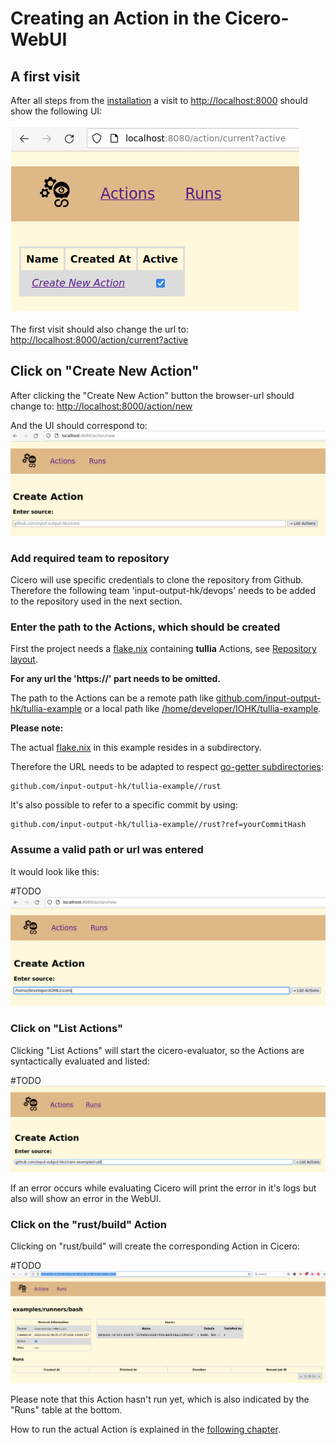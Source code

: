 # Creating an Action in the Cicero-WebUI

## A first visit

After all steps from the [installation](./installation.md) a visit to [http://localhost:8000](http://localhost:8000) should show the following UI:


![Cicero WebUI Intro](./cicero_webui_intro.png "Cicero WebUI Intro")

The first visit should also change the url to: [http://localhost:8000/action/current?active](http://localhost:8000/action/current?active)

## Click on "Create New Action"
After clicking the "Create New Action" button the browser-url should change to:
[http://localhost:8000/action/new](http://localhost:8000/action/new)

And the UI should correspond to:
![Cicero WebUI New Action](./cicero_webui_new_action.png "Cicero WebUI New Action")

### Add required team to repository
Cicero will use specific credentials to clone the repository from Github.
Therefore the following team 'input-output-hk/devops' needs to be added to the repository used in the next section.

### Enter the path to the Actions, which should be created

First the project needs a [flake.nix](https://github.com/input-output-hk/tullia-example/blob/main/rust/flake.nix) containing **tullia** Actions, see [Repository layout](./tullia-1.md).

**For any url the 'https://' part needs to be omitted.**

The path to the Actions can be a remote path like [github.com/input-output-hk/tullia-example](github.com/input-output-hk/tullia-example)
or a local path like [/home/developer/IOHK/tullia-example](/home/developer/IOHK/tullia-example/).

**Please note:**

The actual [flake.nix](https://github.com/input-output-hk/tullia-example/blob/main/rust/flake.nix) in this example resides in a subdirectory.

Therefore the URL needs to be adapted to respect [go-getter subdirectories](https://github.com/hashicorp/go-getter#subdirectories):
```
github.com/input-output-hk/tullia-example//rust
```
It's also possible to refer to a specific commit by using:
```
github.com/input-output-hk/tullia-example//rust?ref=yourCommitHash
```

### Assume a valid path or url was entered

It would look like this:

#TODO
![Cicero WebUI New Localpath](./cicero_webui_new_action_localpath.png "Cicero WebUI New Localpath")

### Click on "List Actions"

Clicking "List Actions" will start the cicero-evaluator, so the Actions are syntactically evaluated and listed:

#TODO
![Cicero WebUI List rust](./cicero_webui_list_actions_rust.png "Cicero WebUI List rust")

If an error occurs while evaluating Cicero will print the error in it's logs but also will show an error in the WebUI.

### Click on the "rust/build" Action

Clicking on "rust/build" will create the corresponding Action in Cicero:

#TODO
![Cicero WebUI Create Localpath](./cicero_webui_create_action_localpath.png "Cicero WebUI Create Localpath")

Please note that this Action hasn't run yet, which is also indicated by the "Runs" table at the bottom.

How to run the actual Action is explained in the [following chapter](./tullia-5.md).
